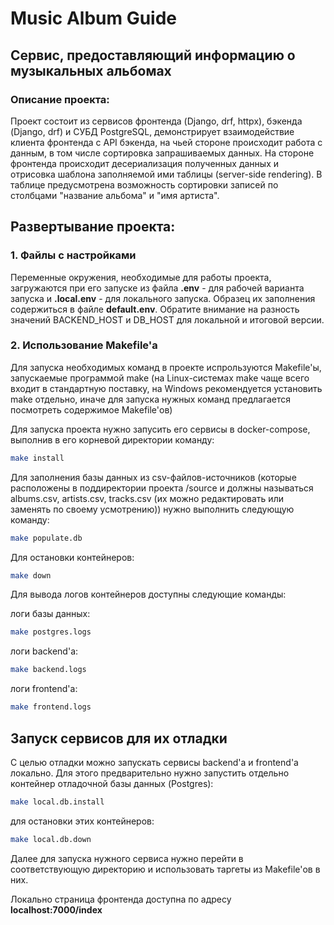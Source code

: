 # Music Album Guide
## Сервис, предоставляющий информацию о музыкальных альбомах

### Описание проекта:
Проект состоит из сервисов фронтенда (Django, drf, httpx), бэкенда (Django, drf) и СУБД PostgreSQL, демонстрирует взаимодействие клиента фронтенда с API бэкенда, на чьей стороне происходит работа с данным, в том числе сортировка запрашиваемых данных.
На стороне фронтенда происходит десериализация полученных данных и отрисовка шаблона заполняемой ими таблицы (server-side rendering). В таблице предусмотрена возможность сортировки записей по столбцами "название альбома" и "имя артиста".

## Развертывание проекта:
### 1. Файлы с настройками
Переменные окружения, необходимые для работы проекта,
загружаются при его запуске из файла
****.env**** - для рабочей варианта запуска
и ****.local.env**** - для локального запуска.
Образец их заполнения содержиться в файле ****default.env****. Обратите внимание на разность значений 
BACKEND_HOST и DB_HOST для локальной и итоговой версии.

### 2. Использование Makefile'a
Для запуска необходимых команд в проекте испрользуются Makefile'ы, запускаемые программой make (на Linux-системах make чаще всего входит в стандартную поставку, на Windows рекомендуется установить make отдельно, иначе для запуска нужных команд предлагается посмотреть содержимое Makefile'ов)

Для запуска проекта нужно запусить его сервисы в docker-compose, выполнив в его корневой директории команду:
```bash
make install
```
Для заполнения базы данных из csv-файлов-источников (которые расположены в поддиректории проекта /source и должны называться albums.csv, artists.csv, tracks.csv (их можно редактировать или заменять по своему усмотрению)) нужно выполнить следующую команду:
```bash
make populate.db
```

Для остановки контейнеров:
```bash
make down
```
Для вывода логов контейнеров доступны следующие команды:

логи базы данных:
```bash
make postgres.logs
```
логи backend'а:
```bash
make backend.logs
```
логи frontend'a:
```bash
make frontend.logs
```

## Запуск сервисов для их отладки
С целью отладки можно запускать сервисы backend'а и frontend'а локально.
Для этого предварительно нужно запустить отдельно контейнер отладочной базы данных (Postgres):
```bash
make local.db.install
```
для остановки этих контейнеров:
```bash
make local.db.down
```
Далее для запуска нужного сервиса нужно перейти в соответствующую директорию и использовать таргеты из Makefile'ов в них.

Локально страница фронтенда доступна по адресу
****localhost:7000/index****